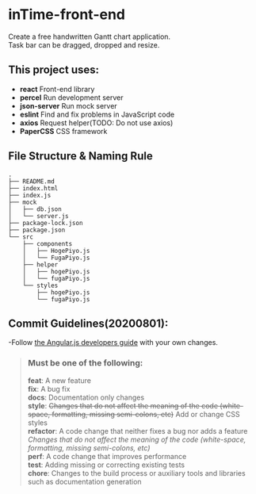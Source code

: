 # inTime-front-end
Create a free handwritten Gantt chart application.  
Task bar can be dragged, dropped and resize.

## This project uses:
- **react** Front-end library
- **percel** Run development server
- **json-server** Run mock server
- **eslint** Find and fix problems in JavaScript code
- **axios** Request helper(TODO: Do not use axios)
- **PaperCSS** CSS framework

## File Structure & Naming Rule
```
.
├── README.md
├── index.html
├── index.js
├── mock
│   ├── db.json
│   └── server.js
├── package-lock.json
├── package.json
└── src
    ├── components
    │   ├── HogePiyo.js
    │   └── FugaPiyo.js
    ├── helper
    │   ├── hogePiyo.js
    │   └── fugaPiyo.js
    └── styles
        ├── hogePiyo.js
        └── fugaPiyo.js
```

## Commit Guidelines(20200801):
-Follow [the Angular.js developers guide](https://github.com/angular/angular.js/blob/master/DEVELOPERS.md#-git-commit-guidelines) with your own changes.
> ### Must be one of the following:
>**feat**: A new feature  
**fix**: A bug fix  
**docs**: Documentation only changes  
**style**: ~~Changes that do not affect the meaning of the code (white-space, formatting, missing semi-colons, etc)~~
Add or change CSS styles  
**refactor**: A code change that neither fixes a bug nor adds a feature  
*Changes that do not affect the meaning of the code (white-space, formatting, missing semi-colons, etc)*  
**perf**: A code change that improves performance  
**test**: Adding missing or correcting existing tests  
**chore**: Changes to the build process or auxiliary tools and libraries such as documentation generation  
